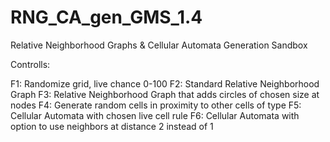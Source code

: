 # RNG_CA_gen_GMS_1.4
Relative Neighborhood Graphs &amp; Cellular Automata Generation Sandbox

Controlls:

F1: Randomize grid, live chance 0-100
F2: Standard Relative Neighborhood Graph
F3: Relative Neighborhood Graph that adds circles of chosen size at nodes
F4: Generate random cells in proximity to other cells of type
F5: Cellular Automata with chosen live cell rule
F6: Cellular Automata with option to use neighbors at distance 2 instead of 1
